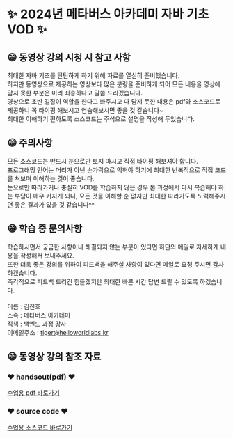 # ✨ 2024년 메타버스 아카데미 자바 기초 VOD ✨

## 😁 동영상 강의 시청 시 참고 사항
최대한 자바 기초를 탄탄하게 하기 위해 자료를 열심히 준비했습니다. <br>
하지만 동영상으로 제공하는 영상보다 많은 분량을 준비하게 되어 모든 내용을 영상에 담지 못한 부분은 미리 죄송하다고 말씀 드리겠습니다.<br>
영상으로 초반 길잡이 역할을 한다고 봐주시고 다 담지 못한 내용은 pdf와 소스코드로 제공하니 꼭 타이핑 해보시고 연습해보시면 좋을 것 같습니다~<br>
최대한 이해하기 편하도록 소스코드는 주석으로 설명을 작성해 두었습니다.<br>

## 😁 주의사항
모든 소스코드는 반드시 눈으로만 보지 마시고 직접 타이핑 해보셔야 합니다. <br>
프로그래밍 언어는 머리가 아닌 손가락으로 익혀야 하기에 최대한 반복적으로 직접 코드를 쳐보며 이해하는 것이 좋습니다. <br>
눈으로만 따라가거나 충실히 VOD를 학습하지 않은 경우 본 과정에서 다시 복습해야 하는 부담이 매우 커지게 되니,
모든 것을 이해할 순 없지만 최대한 따라가도록 노력해주시면 좋은 결과가 있을 것 같습니다^^ <br>

## 😁 학습 중 문의사항
학습하시면서 궁금한 사항이나 해결되지 않는 부분이 있다면 하단의 메일로 자세하게 내용을 작성해서 보내주세요.<br>
또한 더욱 좋은 강의를 위하여 피드백을 해주실 사항이 있다면 메일로 요청 주시면 감사하겠습니다.<br>
즉각적으로 피드백 드리긴 힘들겠지만 최대한 빠른 시간 답변 드릴 수 있도록 하겠습니다. <br>
<br>
이름 : 김진호 <br>
소속 : 메타버스 아카데미 <br>
직책 : 백엔드 과정 강사 <br>
이메일주소 : [tiger@helloworldlabs.kr](tiger@helloworldlabs.kr)

## 😁 동영상 강의 참조 자료

### ❤️ handsout(pdf) ❤️
[수업용 pdf 바로가기](https://github.com/2024-metaverse-java-video-lecture/handsout)


### ❤️ source code ❤️
[수업용 소스코드 바로가기]()
